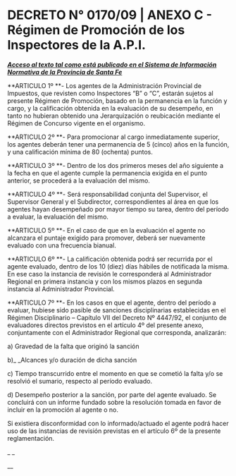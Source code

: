 # DECRETO N° 0170/09 | ANEXO C - Régimen de Promoción de los Inspectores de la A.P.I.

__[_Acceso al texto tal como está publicado en el Sistema de Información Normativa de la Provincia de Santa Fe_](https://drive.google.com/file/d/15D\_96NFTQE8MwN7yxPF1tixqXfvomqhE/view?usp=sharing)__

**ARTICULO 1º **- Los agentes de la Administración Provincial de Impuestos, que revisten como Inspectores “B” o “C”, estarán sujetos al presente Régimen de Promoción, basado en la permanencia en la función y cargo, y la calificación obtenida en la evaluación de su desempeño, en tanto no hubieran obtenido una Jerarquización o reubicación mediante el Régimen de Concurso vigente en el organismo.&#x20;

**ARTICULO 2º **- Para promocionar al cargo inmediatamente superior, los agentes deberán tener una permanencia de 5 (cinco) años en la función, y una calificación mínima de 80 (ochenta) puntos.&#x20;

**ARTICULO 3º **- Dentro de los dos primeros meses del año siguiente a la fecha en que el agente cumple la permanencia exigida en el punto anterior, se procederá a la evaluación del mismo.&#x20;

**ARTICULO 4º **- Será responsabilidad conjunta del Supervisor, el Supervisor General y el Subdirector, correspondientes al área en que los agentes hayan desempeñado por mayor tiempo su tarea, dentro del período a evaluar, la evaluación del mismo.&#x20;

**ARTICULO 5º **- En el caso de que en la evaluación el agente no alcanzara el puntaje exigido para promover, deberá ser nuevamente evaluado con una frecuencia bianual.&#x20;

**ARTICULO 6º **- La calificación obtenida podrá ser recurrida por el agente evaluado, dentro de los 10 (diez) días hábiles de notificada la misma. En ese caso la instancia de revisión le corresponderá al Administrador Regional en primera instancia y con los mismos plazos en segunda instancia al Administrador Provincial.

**ARTICULO 7º **- En los casos en que el agente, dentro del período a evaluar, hubiese sido pasible de sanciones disciplinarias establecidas en el Régimen Disciplinario – Capítulo VII del Decreto Nº 4447/92, el conjunto de evaluadores directos previstos en el artículo 4º del presente anexo, conjuntamente con el Administrador Regional que corresponda, analizarán:&#x20;

a) Gravedad de la falta que originó la sanción&#x20;

b)_ _Alcances y/o duración de dicha sanción&#x20;

c) Tiempo transcurrido entre el momento en que se cometió la falta y/o se resolvió el sumario, respecto al período evaluado.&#x20;

d) Desempeño posterior a la sanción, por parte del agente evaluado. Se concluirá con un informe fundado sobre la resolución tomada en favor de incluir en la promoción al agente o no.&#x20;

Si existiera disconformidad con lo informado/actuado el agente podrá hacer uso de las instancias de revisión previstas en el artículo 6º de la presente reglamentación.

__

__
